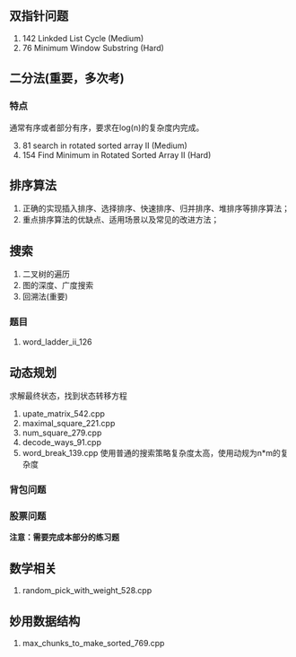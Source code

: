 
## 双指针问题
1. 142 Linkded List Cycle (Medium)
2. 76 Minimum Window Substring (Hard)

## 二分法(重要，多次考)

### 特点

通常有序或者部分有序，要求在log(n)的复杂度内完成。

3. 81 search in rotated sorted array II (Medium)
4. 154 Find Minimum in Rotated Sorted Array II (Hard)

## 排序算法

1. 正确的实现插入排序、选择排序、快速排序、归并排序、堆排序等排序算法；
2. 重点排序算法的优缺点、适用场景以及常见的改进方法；

## 搜索

1. 二叉树的遍历
2. 图的深度、广度搜索
3. 回溯法(重要)

### 题目

1. word_ladder_ii_126

## 动态规划

求解最终状态，找到状态转移方程

1. upate_matrix_542.cpp
2. maximal_square_221.cpp
3. num_square_279.cpp
4. decode_ways_91.cpp
5. word_break_139.cpp  使用普通的搜索策略复杂度太高，使用动规为n*m的复杂度

### 背包问题
### 股票问题

**注意：需要完成本部分的练习题**

## 数学相关

1. random_pick_with_weight_528.cpp

## 妙用数据结构

1. max_chunks_to_make_sorted_769.cpp